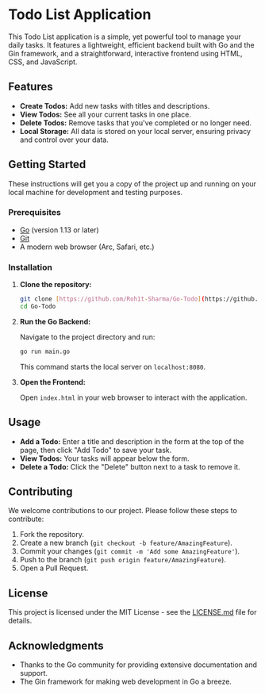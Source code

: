 # Todo List Application

This Todo List application is a simple, yet powerful tool to manage your daily tasks. It features a lightweight, efficient backend built with Go and the Gin framework, and a straightforward, interactive frontend using HTML, CSS, and JavaScript.

## Features

- **Create Todos:** Add new tasks with titles and descriptions.
- **View Todos:** See all your current tasks in one place.
- **Delete Todos:** Remove tasks that you've completed or no longer need.
- **Local Storage:** All data is stored on your local server, ensuring privacy and control over your data.

## Getting Started

These instructions will get you a copy of the project up and running on your local machine for development and testing purposes.

### Prerequisites

- [Go](https://golang.org/dl/) (version 1.13 or later)
- [Git](https://git-scm.com/downloads)
- A modern web browser (Arc, Safari, etc.)

### Installation

1. **Clone the repository:**

   ```sh
   git clone [https://github.com/Roh1t-Sharma/Go-Todo](https://github.com/Roh1t-Sharma/Go-Todo)
   cd Go-Todo
   ```

2. **Run the Go Backend:**

   Navigate to the project directory and run:

   ```sh
   go run main.go
   ```

   This command starts the local server on `localhost:8080`.

3. **Open the Frontend:**

   Open `index.html` in your web browser to interact with the application.

## Usage

- **Add a Todo:** Enter a title and description in the form at the top of the page, then click "Add Todo" to save your task.
- **View Todos:** Your tasks will appear below the form.
- **Delete a Todo:** Click the "Delete" button next to a task to remove it.

## Contributing

We welcome contributions to our project. Please follow these steps to contribute:

1. Fork the repository.
2. Create a new branch (`git checkout -b feature/AmazingFeature`).
3. Commit your changes (`git commit -m 'Add some AmazingFeature'`).
4. Push to the branch (`git push origin feature/AmazingFeature`).
5. Open a Pull Request.

## License

This project is licensed under the MIT License - see the [LICENSE.md](LICENSE.md) file for details.

## Acknowledgments

- Thanks to the Go community for providing extensive documentation and support.
- The Gin framework for making web development in Go a breeze.
